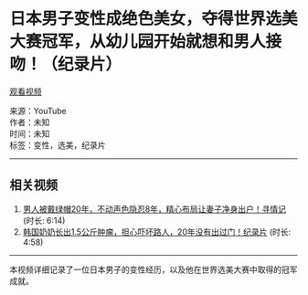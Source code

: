 # 日本男子变性成绝色美女，夺得世界选美大赛冠军，从幼儿园开始就想和男人接吻！（纪录片）

[观看视频](https://www.youtube.com/watch?v=mRm8dXJ5pMk)

来源：YouTube  
作者：未知  
时间：未知  
标签：变性，选美，纪录片

---

## 相关视频

1. [男人被戴绿帽20年，不动声色隐忍8年，精心布局让妻子净身出户！寻情记](https://www.youtube.com/watch?v=mRm8dXJ5pMk) (时长: 6:14)
2. [韩国奶奶长出1.5公斤肿瘤，担心吓坏路人，20年没有出过门！纪录片](https://www.youtube.com/watch?v=6WnryE-SPo4) (时长: 4:58)

---

本视频详细记录了一位日本男子的变性经历，以及他在世界选美大赛中取得的冠军成就。
